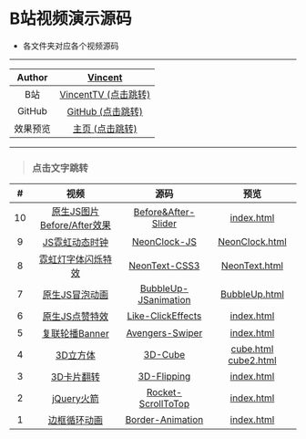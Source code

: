 # B站视频演示源码

* 各文件夹对应各个视频源码

****

| Author | [Vincent](https://space.bilibili.com/402141442 "B站") |
|:---:|:---:|
| B站 | [VincentTV (点击跳转)](https://space.bilibili.com/402141442) |
| GitHub | [GitHub (点击跳转)](https://github.com/VincentTV/VincentTV-Code) |
| 效果预览 | [主页 (点击跳转)](https://vincenttv.github.io/VincentTV-Code) |

****

>### 点击文字跳转

|#|视频|源码|预览|
|:---:|:----:|:-----:|:-----:|
|10|[原生JS图片Before/After效果](https://www.bilibili.com/video/av59227889/ "原生JS图片Before/After效果")|[Before&After-Slider](https://github.com/VincentTV/VincentTV-Code/tree/master/Before&After-Slider)| [index.html](https://vincenttv.github.io/VincentTV-Code/Before&After-Slider) | 
|9|[JS霓虹动态时钟](https://www.bilibili.com/video/av55264319/ "JS霓虹动态时钟")|[NeonClock-JS](https://github.com/VincentTV/VincentTV-Code/tree/master/NeonClock-JS)| [NeonClock.html](https://vincenttv.github.io/VincentTV-Code/NeonClock-JS/NeonClock.html) |
|8|[霓虹灯字体闪烁特效](https://www.bilibili.com/video/av54768012/ "霓虹灯字体闪烁特效")|[NeonText-CSS3](https://github.com/VincentTV/VincentTV-Code/tree/master/NeonText-CSS3)| [NeonText.html](https://vincenttv.github.io/VincentTV-Code/NeonText-CSS3/NeonText.html) |
|7|[原生JS冒泡动画](https://www.bilibili.com/video/av52296076/ "原生JS冒泡动画")|[BubbleUp-JSanimation](https://github.com/VincentTV/VincentTV-Code/tree/master/BubbleUp-JSanimation)| [BubbleUp.html](https://vincenttv.github.io/VincentTV-Code/BubbleUp-JSanimation/BubbleUp.html) |
|6|[原生JS点赞特效](https://www.bilibili.com/video/av51351273/ "原生JS点赞特效")|[Like-ClickEffects](https://github.com/VincentTV/VincentTV-Code/tree/master/Like-ClickEffects)| [index.html](https://vincenttv.github.io/VincentTV-Code/Like-ClickEffects) |
|5|[复联轮播Banner](https://www.bilibili.com/video/av50437887 "复联轮播Banner")|[Avengers-Swiper](https://github.com/VincentTV/VincentTV-Code/tree/master/Avengers-Swiper)| [index.html](https://vincenttv.github.io/VincentTV-Code/Avengers-Swiper) |
|4|[3D立方体](https://www.bilibili.com/video/av49984936 "3D立方体")|[3D-Cube](https://github.com/VincentTV/VincentTV-Code/tree/master/3D-Cube)| [cube.html](https://vincenttv.github.io/VincentTV-Code/3D-Cube/cube.html) [cube2.html](https://vincenttv.github.io/VincentTV-Code/3D-Cube/cube2.html) |
|3|[3D卡片翻转](https://www.bilibili.com/video/av49517141 "3D卡片翻转")|[3D-Flipping](https://github.com/VincentTV/VincentTV-Code/tree/master/3D-Flipping)| [index.html](https://vincenttv.github.io/VincentTV-Code/3D-Flipping) |
|2|[jQuery火箭](https://www.bilibili.com/video/av49252072 "jQuery火箭")|[Rocket-ScrollToTop](https://github.com/VincentTV/VincentTV-Code/tree/master/Rocket-ScrollToTop)| [index.html](https://vincenttv.github.io/VincentTV-Code/Rocket-ScrollToTop) |
|1|[边框循环动画](https://www.bilibili.com/video/av48988967 "边框循环动画")|[Border-Animation](https://github.com/VincentTV/VincentTV-Code/tree/master/Border-Animation)| [index.html](https://vincenttv.github.io/VincentTV-Code/Border-Animation) |